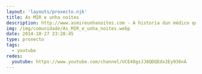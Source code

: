```yaml
---
layout: 'layouts/proxecto.njk'
title: As MIR e unha noites
description: http://www.asmireunhanoites.com - A historia dun médico que non deu aprobado o MIR
img: /img/comunidade/As_MIR_e_unha_noites.webp
date: 2014-10-27 23:28:45
type: proxecto
tags:
  - youtube
redes:
  youtube: https://www.youtube.com/channel/UCE48gsJJ8QDQEdx2Ey936nA
---
```

